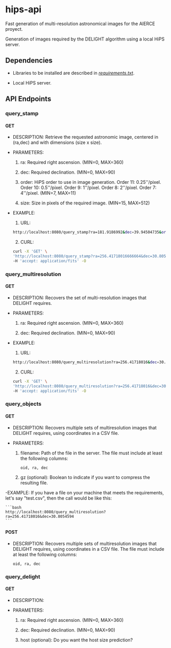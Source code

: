 # hips-api

Fast generation of multi-resolution astronomical images for the AlERCE proyect. 

Generation of images required by the DELIGHT algorithm using a local HiPS server.

## Dependencies

- Libraries to be installed are described in [*requirements.txt*](https://github.com/DiegoLeonGaray/hips-api/blob/main/hipi/requirements.txt).

- Local HiPS server.

## API Endpoints

### query_stamp

#### GET

- DESCRIPTION: 
Retrieve the requested astronomic image, centered in (ra,dec) and with dimensions (size x size).

- PARAMETERS: 
    1) ra: Required right ascension. (MIN=0, MAX=360)

    2) dec: Required declination. (MIN=0, MAX=90)

    3) order: HiPS order to use in image generation. Order 11: 0.25''/pixel.
         Order 10: 0.5''/pixel. Order 9: 1''/pixel. Order 8: 2''/pixel. Order 7: 4''/pixel. (MIN=7, MAX=11)

    4) size: Size in pixels of the required image. (MIN=15, MAX=512)

- EXAMPLE:
    1) URL:
    ```bash
    http://localhost:8080/query_stamp?ra=181.9186992&dec=39.94504735&order=11&size=480
    ```

    2) CURL:
    ```bash
    curl -X 'GET' \
  'http://localhost:8080/query_stamp?ra=256.41718016666664&dec=30.805459466666665&order=11&size=480' \
  -H 'accept: application/fits' -O
    ```
    



### query_multiresolution

#### GET

- DESCRIPTION: 
Recovers the set of multi-resolution images that DELIGHT requires.

- PARAMETERS:
    1) ra: Required right ascension. (MIN=0, MAX=360)

    2) dec: Required declination. (MIN=0, MAX=90)

- EXAMPLE:
    1) URL:
    ```bash
    http://localhost:8080/query_multiresolution?ra=256.41718016&dec=30.8054594
    ```

    2) CURL:
    ```bash
    curl -X 'GET' \
  'http://localhost:8080/query_multiresolution?ra=256.41718016&dec=30.8054594' \ 
  -H 'accept: application/fits' -O
    ```
    


### query_objects

#### GET

- DESCRIPTION:
Recovers multiple sets of multiresolution images that DELIGHT requires, using coordinates in a CSV file.

- PARAMETERS:
    1) filename: Path of the file in the server. The file must include at least the following columns:

        `oid, ra, dec`

    2) gz (optional): Boolean to indicate if you want to compress the resulting file.

-EXAMPLE:
    If you have a file on your machine that meets the requirements, let's say "test.csv", then the call would be like this:

    ```bash
    http://localhost:8080/query_multiresolution?ra=256.41718016&dec=30.8054594
    ```


#### POST

- DESCRIPTION:
Recovers multiple sets of multiresolution images that DELIGHT requires, using coordinates in a CSV file. The file must include at least the following columns:

    `oid, ra, dec`

### query_delight

#### GET

- DESCRIPTION:


- PARAMETERS:
    1) ra: Required right ascension. (MIN=0, MAX=360)

    2) dec: Required declination. (MIN=0, MAX=90)

    3) host (optional): Do you want the host size prediction?




